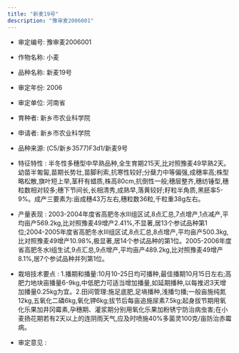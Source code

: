 ```yaml
---
title: "新麦19号"
description: "豫审麦2006001"
---
```

* 审定编号:  豫审麦2006001

*  作物名称:  小麦

*  品种名称:  新麦19号

*  审定年份:  2006

*  审定单位:  河南省

* 育种者:  新乡市农业科学院

*  申请者:  新乡市农业科学院

*  品种来源:  (C5/新乡3577)F3d1/新麦9号

*  特征特性 : 
半冬性多穗型中早熟品种,全生育期215天,比对照豫麦49早熟2天。幼苗半匍匐,苗期长势壮,苗脚利索,抗寒性较好;分蘖力中等偏强,成穗率高;株型略松散,旗叶短上举,茎秆有蜡质,株高80cm,抗倒性一般;穗层整齐,穗纺锤型,穗粒数相对较多;穗下节间长,长相清秀,成熟早,落黄较好;籽粒半角质,黑胚率5-9%。成产三要素为:亩成穗43万左右,穗粒数36粒,千粒重38g左右。
 
*  产量表现 : 
2003-2004年度省高肥冬水Ⅲ组区试,8点汇总,7点增产,1点减产,平均亩产569.2kg,比对照豫麦49增产2.41%,不显著,居13个参试品种第1位;2004-2005年度省高肥冬水Ⅲ组区试,8点汇总,8点增产,平均亩产500.3kg,比对照豫麦49增产10.98%,极显著,居14个参试品种的第1位。2005-2006年度省高肥冬水Ⅰ组生试,9点汇总,9点增产,平均亩产489.2kg,比对照豫麦49增产8.1%,居7个参试品种并列第1位。

*  栽培技术要点 : 
1.播期和播量:10月10-25日均可播种,最佳播期10月15日左右;高肥力地块亩播量6-9kg,中低肥力可适当增加播量,如延期播种,以每推迟3天增加播量0.25kg为宜。2.田间管理:施足底肥,足墒播种,浅播匀播;一般亩施纯氮12kg,五氧化二磷6kg,氧化钾6kg;拔节后每亩追施尿素7.5kg;起身拔节期用氧化乐果加井冈霉素,孕穗期、灌浆期分别用氧化乐果加粉锈宁防治病虫害;在小麦扬花期若有2天以上的连阴雨天气,应及时喷施40%多菌灵100克/亩防治赤霉病。

*  审定意见 : 


